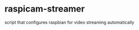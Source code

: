 raspicam-streamer
=================

script  that configures raspbian for video streaming automatically
